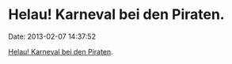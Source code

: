 Helau! Karneval bei den Piraten.
================================

Date: 2013-02-07 14:37:52

[Helau! Karneval bei den
Piraten](http://www.spiegel.de/politik/deutschland/streit-bei-den-piraten-ponader-wirft-lauer-erpressung-vor-a-882027.html).
